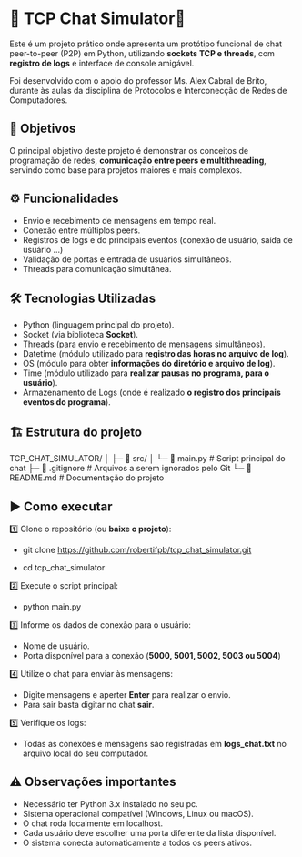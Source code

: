 # 🐍 TCP Chat Simulator🔌

Este é um projeto prático onde apresenta um protótipo funcional de chat peer-to-peer (P2P) em Python, utilizando **sockets TCP e threads**, com **registro de logs** e interface de console amigável.

Foi desenvolvido com o apoio do professor Ms. Alex Cabral de Brito, durante às aulas da disciplina de Protocolos e Interconecção de Redes de Computadores.

## 🎯 Objetivos

O principal objetivo deste projeto é demonstrar os conceitos de programação de redes, **comunicação entre peers e multithreading**, servindo como base para projetos maiores e mais complexos.

## ⚙️ Funcionalidades

 - Envio e recebimento de mensagens em tempo real.
 - Conexão entre múltiplos peers.
 - Registros de logs e do principais eventos (conexão de usuário, saída de usuário ...)
 - Validação de portas e entrada de usuários simultâneos.
 - Threads para comunicação simultânea.

## 🛠️ Tecnologias Utilizadas

- Python (linguagem principal do projeto).
- Socket (via biblioteca **Socket**).
- Threads (para envio e recebimento de mensagens simultâneos).
- Datetime (módulo utilizado para **registro das horas no arquivo de log**).
- OS (módulo para obter **informações do diretório e arquivo de log**).
- Time (módulo utilizado para **realizar pausas no programa, para o usuário**).
- Armazenamento de Logs (onde é realizado **o registro dos principais eventos do programa**).

## 🏗️ Estrutura do projeto

TCP_CHAT_SIMULATOR/
│
├─ 📁 src/
│ └─ 📄 main.py # Script principal do chat
├─ 📄 .gitignore # Arquivos a serem ignorados pelo Git
└─ 📄 README.md # Documentação do projeto

## ▶️ Como executar
 
 1️⃣ Clone o repositório (ou **baixe o projeto**):

- git clone https://github.com/robertifpb/tcp_chat_simulator.git
    
- cd tcp_chat_simulator

 2️⃣ Execute o script principal:
 
 - python main.py

 3️⃣ Informe os dados de conexão para o usuário:

 - Nome de usuário.
 - Porta disponível para a conexão (**5000, 5001, 5002, 5003 ou 5004**)
 
 4️⃣ Utilize o chat para enviar às mensagens:

 - Digite mensagens e aperter **Enter** para realizar o envio.
 - Para sair basta digitar no chat **sair**.

 5️⃣ Verifique os logs:

 - Todas as conexões e mensagens são registradas em **logs_chat.txt** no arquivo local do seu computador.

## ⚠️ Observações importantes

 - Necessário ter Python 3.x instalado no seu pc.
 - Sistema operacional compatível (Windows, Linux ou macOS).
 - O chat roda localmente em localhost.
 - Cada usuário deve escolher uma porta diferente da lista disponível.
 - O sistema conecta automaticamente a todos os peers ativos.
